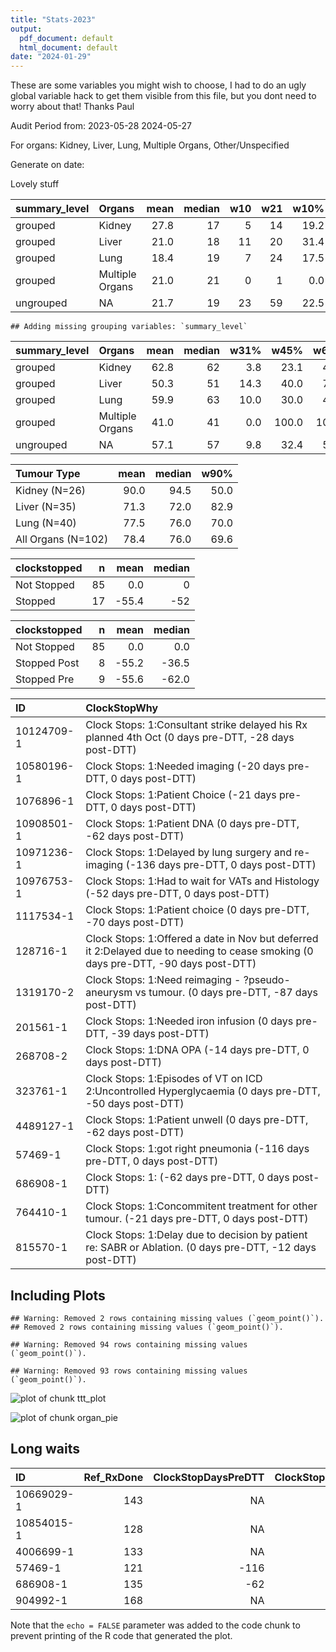 ```yaml
---
title: "Stats-2023"
output:
  pdf_document: default
  html_document: default
date: "2024-01-29"
---
```





These are some variables you might wish to choose, I had to do an ugly global variable hack to get them visible from this file, but you dont need to worry about that! Thanks Paul

Audit Period from:
2023-05-28
2024-05-27

For organs:
Kidney, Liver, Lung, Multiple Organs, Other/Unspecified

Generate on date:
<!--html_preserve--><div id="out0845b1d27bb864a0" class="shiny-text-output"></div><!--/html_preserve-->

Lovely stuff


<table class="table" style="margin-left: auto; margin-right: auto;">
 <thead>
  <tr>
   <th style="text-align:left;"> summary_level </th>
   <th style="text-align:left;"> Organs </th>
   <th style="text-align:right;"> mean </th>
   <th style="text-align:right;"> median </th>
   <th style="text-align:right;"> w10 </th>
   <th style="text-align:right;"> w21 </th>
   <th style="text-align:right;"> w10% </th>
   <th style="text-align:right;"> w21% </th>
   <th style="text-align:right;"> n </th>
  </tr>
 </thead>
<tbody>
  <tr>
   <td style="text-align:left;"> grouped </td>
   <td style="text-align:left;"> Kidney </td>
   <td style="text-align:right;"> 27.8 </td>
   <td style="text-align:right;"> 17 </td>
   <td style="text-align:right;"> 5 </td>
   <td style="text-align:right;"> 14 </td>
   <td style="text-align:right;"> 19.2 </td>
   <td style="text-align:right;"> 53.8 </td>
   <td style="text-align:right;"> 26 </td>
  </tr>
  <tr>
   <td style="text-align:left;"> grouped </td>
   <td style="text-align:left;"> Liver </td>
   <td style="text-align:right;"> 21.0 </td>
   <td style="text-align:right;"> 18 </td>
   <td style="text-align:right;"> 11 </td>
   <td style="text-align:right;"> 20 </td>
   <td style="text-align:right;"> 31.4 </td>
   <td style="text-align:right;"> 57.1 </td>
   <td style="text-align:right;"> 35 </td>
  </tr>
  <tr>
   <td style="text-align:left;"> grouped </td>
   <td style="text-align:left;"> Lung </td>
   <td style="text-align:right;"> 18.4 </td>
   <td style="text-align:right;"> 19 </td>
   <td style="text-align:right;"> 7 </td>
   <td style="text-align:right;"> 24 </td>
   <td style="text-align:right;"> 17.5 </td>
   <td style="text-align:right;"> 60.0 </td>
   <td style="text-align:right;"> 40 </td>
  </tr>
  <tr>
   <td style="text-align:left;"> grouped </td>
   <td style="text-align:left;"> Multiple Organs </td>
   <td style="text-align:right;"> 21.0 </td>
   <td style="text-align:right;"> 21 </td>
   <td style="text-align:right;"> 0 </td>
   <td style="text-align:right;"> 1 </td>
   <td style="text-align:right;"> 0.0 </td>
   <td style="text-align:right;"> 100.0 </td>
   <td style="text-align:right;"> 1 </td>
  </tr>
  <tr>
   <td style="text-align:left;"> ungrouped </td>
   <td style="text-align:left;"> NA </td>
   <td style="text-align:right;"> 21.7 </td>
   <td style="text-align:right;"> 19 </td>
   <td style="text-align:right;"> 23 </td>
   <td style="text-align:right;"> 59 </td>
   <td style="text-align:right;"> 22.5 </td>
   <td style="text-align:right;"> 57.8 </td>
   <td style="text-align:right;"> 102 </td>
  </tr>
</tbody>
</table>


```
## Adding missing grouping variables: `summary_level`
```

<table class="table" style="margin-left: auto; margin-right: auto;">
 <thead>
  <tr>
   <th style="text-align:left;"> summary_level </th>
   <th style="text-align:left;"> Organs </th>
   <th style="text-align:right;"> mean </th>
   <th style="text-align:right;"> median </th>
   <th style="text-align:right;"> w31% </th>
   <th style="text-align:right;"> w45% </th>
   <th style="text-align:right;"> w60% </th>
   <th style="text-align:right;"> n </th>
  </tr>
 </thead>
<tbody>
  <tr>
   <td style="text-align:left;"> grouped </td>
   <td style="text-align:left;"> Kidney </td>
   <td style="text-align:right;"> 62.8 </td>
   <td style="text-align:right;"> 62 </td>
   <td style="text-align:right;"> 3.8 </td>
   <td style="text-align:right;"> 23.1 </td>
   <td style="text-align:right;"> 46.2 </td>
   <td style="text-align:right;"> 26 </td>
  </tr>
  <tr>
   <td style="text-align:left;"> grouped </td>
   <td style="text-align:left;"> Liver </td>
   <td style="text-align:right;"> 50.3 </td>
   <td style="text-align:right;"> 51 </td>
   <td style="text-align:right;"> 14.3 </td>
   <td style="text-align:right;"> 40.0 </td>
   <td style="text-align:right;"> 74.3 </td>
   <td style="text-align:right;"> 35 </td>
  </tr>
  <tr>
   <td style="text-align:left;"> grouped </td>
   <td style="text-align:left;"> Lung </td>
   <td style="text-align:right;"> 59.9 </td>
   <td style="text-align:right;"> 63 </td>
   <td style="text-align:right;"> 10.0 </td>
   <td style="text-align:right;"> 30.0 </td>
   <td style="text-align:right;"> 45.0 </td>
   <td style="text-align:right;"> 40 </td>
  </tr>
  <tr>
   <td style="text-align:left;"> grouped </td>
   <td style="text-align:left;"> Multiple Organs </td>
   <td style="text-align:right;"> 41.0 </td>
   <td style="text-align:right;"> 41 </td>
   <td style="text-align:right;"> 0.0 </td>
   <td style="text-align:right;"> 100.0 </td>
   <td style="text-align:right;"> 100.0 </td>
   <td style="text-align:right;"> 1 </td>
  </tr>
  <tr>
   <td style="text-align:left;"> ungrouped </td>
   <td style="text-align:left;"> NA </td>
   <td style="text-align:right;"> 57.1 </td>
   <td style="text-align:right;"> 57 </td>
   <td style="text-align:right;"> 9.8 </td>
   <td style="text-align:right;"> 32.4 </td>
   <td style="text-align:right;"> 55.9 </td>
   <td style="text-align:right;"> 102 </td>
  </tr>
</tbody>
</table>

<table class="table" style="margin-left: auto; margin-right: auto;">
 <thead>
  <tr>
   <th style="text-align:left;"> Tumour Type </th>
   <th style="text-align:right;"> mean </th>
   <th style="text-align:right;"> median </th>
   <th style="text-align:right;"> w90% </th>
  </tr>
 </thead>
<tbody>
  <tr>
   <td style="text-align:left;"> Kidney (N=26) </td>
   <td style="text-align:right;"> 90.0 </td>
   <td style="text-align:right;"> 94.5 </td>
   <td style="text-align:right;"> 50.0 </td>
  </tr>
  <tr>
   <td style="text-align:left;"> Liver (N=35) </td>
   <td style="text-align:right;"> 71.3 </td>
   <td style="text-align:right;"> 72.0 </td>
   <td style="text-align:right;"> 82.9 </td>
  </tr>
  <tr>
   <td style="text-align:left;"> Lung (N=40) </td>
   <td style="text-align:right;"> 77.5 </td>
   <td style="text-align:right;"> 76.0 </td>
   <td style="text-align:right;"> 70.0 </td>
  </tr>
  <tr>
   <td style="text-align:left;"> All Organs (N=102) </td>
   <td style="text-align:right;"> 78.4 </td>
   <td style="text-align:right;"> 76.0 </td>
   <td style="text-align:right;"> 69.6 </td>
  </tr>
</tbody>
</table>


<table class="table" style="margin-left: auto; margin-right: auto;">
 <thead>
  <tr>
   <th style="text-align:left;"> clockstopped </th>
   <th style="text-align:right;"> n </th>
   <th style="text-align:right;"> mean </th>
   <th style="text-align:right;"> median </th>
  </tr>
 </thead>
<tbody>
  <tr>
   <td style="text-align:left;"> Not Stopped </td>
   <td style="text-align:right;"> 85 </td>
   <td style="text-align:right;"> 0.0 </td>
   <td style="text-align:right;"> 0 </td>
  </tr>
  <tr>
   <td style="text-align:left;"> Stopped </td>
   <td style="text-align:right;"> 17 </td>
   <td style="text-align:right;"> -55.4 </td>
   <td style="text-align:right;"> -52 </td>
  </tr>
</tbody>
</table>


<table class="table" style="margin-left: auto; margin-right: auto;">
 <thead>
  <tr>
   <th style="text-align:left;"> clockstopped </th>
   <th style="text-align:right;"> n </th>
   <th style="text-align:right;"> mean </th>
   <th style="text-align:right;"> median </th>
  </tr>
 </thead>
<tbody>
  <tr>
   <td style="text-align:left;"> Not Stopped </td>
   <td style="text-align:right;"> 85 </td>
   <td style="text-align:right;"> 0.0 </td>
   <td style="text-align:right;"> 0.0 </td>
  </tr>
  <tr>
   <td style="text-align:left;"> Stopped Post </td>
   <td style="text-align:right;"> 8 </td>
   <td style="text-align:right;"> -55.2 </td>
   <td style="text-align:right;"> -36.5 </td>
  </tr>
  <tr>
   <td style="text-align:left;"> Stopped Pre </td>
   <td style="text-align:right;"> 9 </td>
   <td style="text-align:right;"> -55.6 </td>
   <td style="text-align:right;"> -62.0 </td>
  </tr>
</tbody>
</table>


<table class="table" style="margin-left: auto; margin-right: auto;">
 <thead>
  <tr>
   <th style="text-align:left;"> ID </th>
   <th style="text-align:left;"> ClockStopWhy </th>
  </tr>
 </thead>
<tbody>
  <tr>
   <td style="text-align:left;"> 10124709-1 </td>
   <td style="text-align:left;"> Clock Stops: 1:Consultant strike delayed his Rx planned 4th Oct (0 days pre-DTT, -28 days post-DTT) </td>
  </tr>
  <tr>
   <td style="text-align:left;"> 10580196-1 </td>
   <td style="text-align:left;"> Clock Stops: 1:Needed imaging (-20 days pre-DTT, 0 days post-DTT) </td>
  </tr>
  <tr>
   <td style="text-align:left;"> 1076896-1 </td>
   <td style="text-align:left;"> Clock Stops: 1:Patient Choice (-21 days pre-DTT, 0 days post-DTT) </td>
  </tr>
  <tr>
   <td style="text-align:left;"> 10908501-1 </td>
   <td style="text-align:left;"> Clock Stops: 1:Patient DNA (0 days pre-DTT, -62 days post-DTT) </td>
  </tr>
  <tr>
   <td style="text-align:left;"> 10971236-1 </td>
   <td style="text-align:left;"> Clock Stops: 1:Delayed by lung surgery and re-imaging (-136 days pre-DTT, 0 days post-DTT) </td>
  </tr>
  <tr>
   <td style="text-align:left;"> 10976753-1 </td>
   <td style="text-align:left;"> Clock Stops: 1:Had to wait for VATs and Histology (-52 days pre-DTT, 0 days post-DTT) </td>
  </tr>
  <tr>
   <td style="text-align:left;"> 1117534-1 </td>
   <td style="text-align:left;"> Clock Stops: 1:Patient choice (0 days pre-DTT, -70 days post-DTT) </td>
  </tr>
  <tr>
   <td style="text-align:left;"> 128716-1 </td>
   <td style="text-align:left;"> Clock Stops: 1:Offered a date in Nov but deferred it 2:Delayed due to needing to cease smoking (0 days pre-DTT, -90 days post-DTT) </td>
  </tr>
  <tr>
   <td style="text-align:left;"> 1319170-2 </td>
   <td style="text-align:left;"> Clock Stops: 1:Need reimaging -  ?pseudo-aneurysm vs tumour. (0 days pre-DTT, -87 days post-DTT) </td>
  </tr>
  <tr>
   <td style="text-align:left;"> 201561-1 </td>
   <td style="text-align:left;"> Clock Stops: 1:Needed iron infusion (0 days pre-DTT, -39 days post-DTT) </td>
  </tr>
  <tr>
   <td style="text-align:left;"> 268708-2 </td>
   <td style="text-align:left;"> Clock Stops: 1:DNA OPA (-14 days pre-DTT, 0 days post-DTT) </td>
  </tr>
  <tr>
   <td style="text-align:left;"> 323761-1 </td>
   <td style="text-align:left;"> Clock Stops: 1:Episodes of VT on ICD 2:Uncontrolled Hyperglycaemia (0 days pre-DTT, -50 days post-DTT) </td>
  </tr>
  <tr>
   <td style="text-align:left;"> 4489127-1 </td>
   <td style="text-align:left;"> Clock Stops: 1:Patient unwell (0 days pre-DTT, -62 days post-DTT) </td>
  </tr>
  <tr>
   <td style="text-align:left;"> 57469-1 </td>
   <td style="text-align:left;"> Clock Stops: 1:got right pneumonia (-116 days pre-DTT, 0 days post-DTT) </td>
  </tr>
  <tr>
   <td style="text-align:left;"> 686908-1 </td>
   <td style="text-align:left;"> Clock Stops: 1: (-62 days pre-DTT, 0 days post-DTT) </td>
  </tr>
  <tr>
   <td style="text-align:left;"> 764410-1 </td>
   <td style="text-align:left;"> Clock Stops: 1:Concommitent treatment for other tumour. (-21 days pre-DTT, 0 days post-DTT) </td>
  </tr>
  <tr>
   <td style="text-align:left;"> 815570-1 </td>
   <td style="text-align:left;"> Clock Stops: 1:Delay due to decision by patient re: SABR or Ablation. (0 days pre-DTT, -12 days post-DTT) </td>
  </tr>
</tbody>
</table>


## Including Plots



```
## Warning: Removed 2 rows containing missing values (`geom_point()`).
## Removed 2 rows containing missing values (`geom_point()`).
```

```
## Warning: Removed 94 rows containing missing values (`geom_point()`).
```

```
## Warning: Removed 93 rows containing missing values (`geom_point()`).
```

![plot of chunk ttt_plot](figure/ttt_plot-1.png)

![plot of chunk organ_pie](figure/organ_pie-1.png)

## Long waits


<table class="table" style="margin-left: auto; margin-right: auto;">
 <thead>
  <tr>
   <th style="text-align:left;"> ID </th>
   <th style="text-align:right;"> Ref_RxDone </th>
   <th style="text-align:right;"> ClockStopDaysPreDTT </th>
   <th style="text-align:right;"> ClockStopDaysPostDTT </th>
  </tr>
 </thead>
<tbody>
  <tr>
   <td style="text-align:left;"> 10669029-1 </td>
   <td style="text-align:right;"> 143 </td>
   <td style="text-align:right;"> NA </td>
   <td style="text-align:right;"> NA </td>
  </tr>
  <tr>
   <td style="text-align:left;"> 10854015-1 </td>
   <td style="text-align:right;"> 128 </td>
   <td style="text-align:right;"> NA </td>
   <td style="text-align:right;"> NA </td>
  </tr>
  <tr>
   <td style="text-align:left;"> 4006699-1 </td>
   <td style="text-align:right;"> 133 </td>
   <td style="text-align:right;"> NA </td>
   <td style="text-align:right;"> NA </td>
  </tr>
  <tr>
   <td style="text-align:left;"> 57469-1 </td>
   <td style="text-align:right;"> 121 </td>
   <td style="text-align:right;"> -116 </td>
   <td style="text-align:right;"> NA </td>
  </tr>
  <tr>
   <td style="text-align:left;"> 686908-1 </td>
   <td style="text-align:right;"> 135 </td>
   <td style="text-align:right;"> -62 </td>
   <td style="text-align:right;"> NA </td>
  </tr>
  <tr>
   <td style="text-align:left;"> 904992-1 </td>
   <td style="text-align:right;"> 168 </td>
   <td style="text-align:right;"> NA </td>
   <td style="text-align:right;"> NA </td>
  </tr>
</tbody>
</table>

Note that the `echo = FALSE` parameter was added to the code chunk to prevent printing of the R code that generated the plot.
